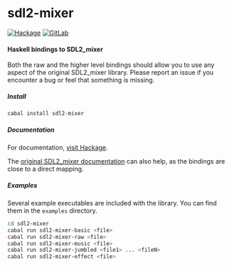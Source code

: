 # sdl2-mixer

[![Hackage](https://img.shields.io/hackage/v/sdl2-mixer.svg)](https://hackage.haskell.org/package/sdl2-mixer)
[![GitLab](https://gitlab.homotopic.tech/haskell/sdl2-mixer/badges/master/pipeline.svg)](https://gitlab.homotopic.tech/haskell/sdl2-mixer)


#### Haskell bindings to SDL2_mixer

Both the raw and the higher level bindings should allow you to use any aspect
of the original SDL2_mixer library. Please report an issue if you encounter a
bug or feel that something is missing.

##### Install

```bash
cabal install sdl2-mixer
```

##### Documentation

For documentation, [visit Hackage](https://hackage.haskell.org/package/sdl2-mixer).

The
[original SDL2_mixer documentation](http://www.libsdl.org/projects/SDL_mixer/docs/SDL_mixer.html)
can also help, as the bindings are close to a direct mapping.

##### Examples

Several example executables are included with the library. You can find them in
the `examples` directory.

```bash
cd sdl2-mixer
cabal run sdl2-mixer-basic <file>
cabal run sdl2-mixer-raw <file>
cabal run sdl2-mixer-music <file>
cabal run sdl2-mixer-jumbled <file1> ... <fileN>
cabal run sdl2-mixer-effect <file>
```
